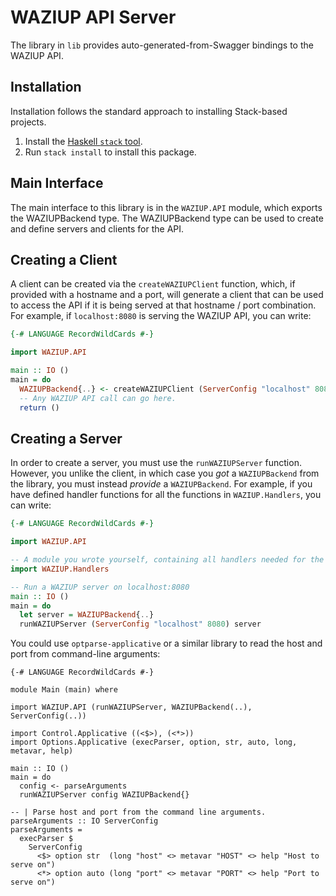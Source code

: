 WAZIUP API Server
=================

The library in `lib` provides auto-generated-from-Swagger bindings to the WAZIUP API.

## Installation

Installation follows the standard approach to installing Stack-based projects.

1. Install the [Haskell `stack` tool](http://docs.haskellstack.org/en/stable/README).
2. Run `stack install` to install this package.

## Main Interface

The main interface to this library is in the `WAZIUP.API` module, which exports the WAZIUPBackend type. The WAZIUPBackend
type can be used to create and define servers and clients for the API.

## Creating a Client

A client can be created via the `createWAZIUPClient` function, which, if provided with a hostname and a port, will generate
a client that can be used to access the API if it is being served at that hostname / port combination. For example, if
`localhost:8080` is serving the WAZIUP API, you can write:

```haskell
{-# LANGUAGE RecordWildCards #-}

import WAZIUP.API

main :: IO ()
main = do
  WAZIUPBackend{..} <- createWAZIUPClient (ServerConfig "localhost" 8080)
  -- Any WAZIUP API call can go here.
  return ()
```

## Creating a Server

In order to create a server, you must use the `runWAZIUPServer` function. However, you unlike the client, in which case you *got* a `WAZIUPBackend`
from the library, you must instead *provide* a `WAZIUPBackend`. For example, if you have defined handler functions for all the
functions in `WAZIUP.Handlers`, you can write:

```haskell
{-# LANGUAGE RecordWildCards #-}

import WAZIUP.API

-- A module you wrote yourself, containing all handlers needed for the WAZIUPBackend type.
import WAZIUP.Handlers

-- Run a WAZIUP server on localhost:8080
main :: IO ()
main = do
  let server = WAZIUPBackend{..}
  runWAZIUPServer (ServerConfig "localhost" 8080) server
```

You could use `optparse-applicative` or a similar library to read the host and port from command-line arguments:
```
{-# LANGUAGE RecordWildCards #-}

module Main (main) where

import WAZIUP.API (runWAZIUPServer, WAZIUPBackend(..), ServerConfig(..))

import Control.Applicative ((<$>), (<*>))
import Options.Applicative (execParser, option, str, auto, long, metavar, help)

main :: IO ()
main = do
  config <- parseArguments
  runWAZIUPServer config WAZIUPBackend{}

-- | Parse host and port from the command line arguments.
parseArguments :: IO ServerConfig
parseArguments =
  execParser $
    ServerConfig
      <$> option str  (long "host" <> metavar "HOST" <> help "Host to serve on")
      <*> option auto (long "port" <> metavar "PORT" <> help "Port to serve on")
```
